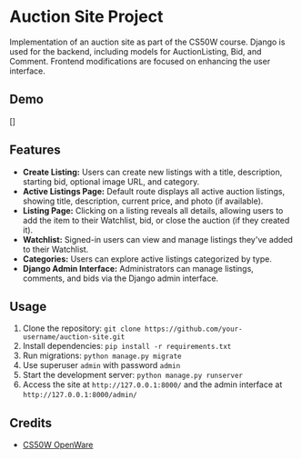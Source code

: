 # Auction Site Project

Implementation of an auction site as part of the CS50W course. Django is used for the backend, including models for AuctionListing, Bid, and Comment. Frontend modifications are focused on enhancing the user interface.

## Demo
[]

## Features

- **Create Listing:** Users can create new listings with a title, description, starting bid, optional image URL, and category.
- **Active Listings Page:** Default route displays all active auction listings, showing title, description, current price, and photo (if available).
- **Listing Page:** Clicking on a listing reveals all details, allowing users to add the item to their Watchlist, bid, or close the auction (if they created it).
- **Watchlist:** Signed-in users can view and manage listings they've added to their Watchlist.
- **Categories:** Users can explore active listings categorized by type.
- **Django Admin Interface:** Administrators can manage listings, comments, and bids via the Django admin interface.

## Usage

1. Clone the repository: `git clone https://github.com/your-username/auction-site.git`
2. Install dependencies: `pip install -r requirements.txt`
3. Run migrations: `python manage.py migrate`
4. Use superuser `admin` with password `admin`
5. Start the development server: `python manage.py runserver`
6. Access the site at `http://127.0.0.1:8000/` and the admin interface at `http://127.0.0.1:8000/admin/`

## Credits

- [CS50W OpenWare](https://cs50.harvard.edu/web/2020/projects/2/commerce/)
